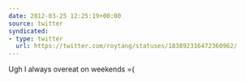 ```yaml
---
date: 2012-03-25 12:25:19+00:00
source: twitter
syndicated:
- type: twitter
  url: https://twitter.com/roytang/statuses/183892316472360962/
---
```


Ugh I always overeat on weekends =(